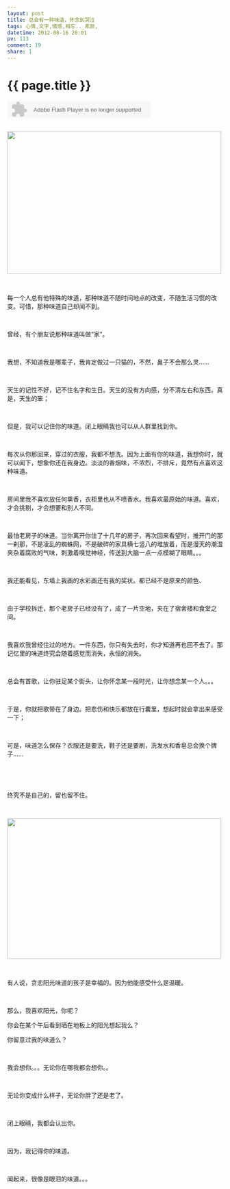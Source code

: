 ```yaml
---
layout: post
title: 总会有一种味道，怀念到哭泣
tags: 心情,文字,情感,相忘.._素颜,
datetime: 2012-08-16 20:01
pv: 113
comment: 19
share: 1
---
```


{{ page.title }}
================

 <p><embed height="40" border="0" width="335" flashvars="id=313341&autoPlay=true&replay=true" alt="" src="http://ting.baidu.com/widget/space/flash/SpaceMP3Player.swf" wmode="transparent" type="application/x-shockwave-flash" name="plugin" /><br />&nbsp;</p><p><img width="500" height="333" src="http://g.hiphotos.baidu.com/space/pic/item/b21c8701a18b87d6019d7186070828381e30fd48.jpg" /></p><p>&nbsp;</p><p>每一个人总有他特殊的味道，那种味道不随时间地点的改变，不随生活习惯的改变。可惜，那种味道自己却闻不到。</p><p>&nbsp;</p><p>曾经，有个朋友说那种味道叫做“家”。</p><p>&nbsp;</p><p>我想，不知道我是哪辈子，我肯定做过一只猫的，不然，鼻子不会那么灵……</p><p>&nbsp;</p><p>天生的记性不好，记不住名字和生日。天生的没有方向感，分不清左右和东西。真是，天生的笨；</p><p>&nbsp;</p><p>但是，我可以记住你的味道。闭上眼睛我也可以从人群里找到你。</p><p>&nbsp;</p><p>每次从你那回来，穿过的衣服，我都不想洗。因为上面有你的味道，我想你时，就可以闻下，想象你还在我身边。淡淡的香烟味，不浓烈，不排斥，竟然有点喜欢这种味道。</p><p>&nbsp;</p><p>房间里我不喜欢放任何熏香，衣柜里也从不喷香水。我喜欢最原始的味道。喜欢，才会挑剔，才会想要和别人不同。</p><p>&nbsp;</p><p>最怕老房子的味道。当你离开你住了十几年的房子，再次回来看望时，推开门的那一刹那，不是凌乱的蜘蛛网，不是破碎的家具横七竖八的堆放着，而是漫天的潮湿夹杂着腐败的气味，刺激着嗅觉神经，传送到大脑一点一点模糊了眼睛。。。</p><p>&nbsp;</p><p>我还能看见，东墙上我画的水彩画还有我的奖状。都已经不是原来的颜色、</p><p>&nbsp;</p><p>由于学校拆迁，那个老房子已经没有了，成了一片空地，夹在了宿舍楼和食堂之间。</p><p>&nbsp;</p><p>我喜欢我曾经住过的地方。一件东西，你只有失去时，你才知道再也回不去了。那记忆里的味道终究会随着感觉而消失，永恒的消失。</p><p>&nbsp;</p><p>总会有首歌，让你驻足某个街头，让你怀念某一段时光，让你想念某一个人。。。</p><p>&nbsp;</p><p>于是，你就把歌带在了身边。把悲伤和快乐都放在行囊里，想起时就会拿出来感受一下；</p><p>&nbsp;</p><p>可是，味道怎么保存？衣服还是要洗，鞋子还是要刷，洗发水和香皂总会换个牌子……</p><p>&nbsp;</p><p>&nbsp;</p><p>终究不是自己的，留也留不住。</p><p>&nbsp;</p><p><img width="500" height="328" src="http://g.hiphotos.baidu.com/space/pic/item/8c1001e93901213f36fb944554e736d12e2e955b.jpg" /></p><p>&nbsp;</p><p>有人说，贪恋阳光味道的孩子是幸福的。因为他能感受什么是温暖。</p><p>&nbsp;</p><p>那么，我喜欢阳光，你呢？</p><p>你会在某个午后看到晒在地板上的阳光想起我么？</p><p>你留意过我的味道么？</p><p>&nbsp;</p><p>我会想你。。。无论你在哪我都会想你。。</p><p>&nbsp;</p><p>无论你变成什么样子，无论你胖了还是老了。</p><p>&nbsp;</p><p>闭上眼睛，我都会认出你。</p><p>&nbsp;</p><p>因为，我记得你的味道。</p><p>&nbsp;</p><p>闻起来，很像是眼泪的味道。。。</p><p>&nbsp;</p><p>&nbsp;</p> 

